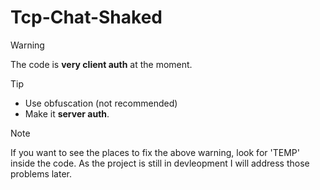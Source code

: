 # Tcp-Chat-Shaked

> [!WARNING]
> The code is **very client auth** at the moment.

> [!TIP]
> - Use obfuscation (not recommended)
> - Make it **server auth**.

> [!NOTE]
> If you want to see the places to fix the above warning, look for 'TEMP' inside the code.
> As the project is still in devleopment I will address those problems later.